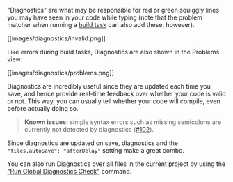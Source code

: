 "Diagnostics" are what may be responsible for red or green squiggly lines you may have seen in your code while typing (note that the problem matcher when running a [build task](/vshaxe/vshaxe/wiki/Build-Tasks) can also add these, however).

[[images/diagnostics/invalid.png]]

Like errors during build tasks, Diagnostics are also shown in the Problems view:

[[images/diagnostics/problems.png]]

Diagnostics are incredibly useful since they are updated each time you save, and hence provide real-time feedback over whether your code is valid or not. This way, you can usually tell whether your code will compile, even before actually doing so.

>**Known issues:** simple syntax errors such as missing semicolons are currently not detected by diagnostics ([#102](https://github.com/vshaxe/vshaxe/issues/102)).

Since diagnostics are updated on save, diagnostics and the `"files.autoSave": "afterDelay"` setting make a great combo.

You can also run Diagnostics over all files in the current project by using the ["Run Global Diagnostics Check"](/vshaxe/vshaxe/wiki/Commands#haxe-run-global-diagnostics-check) command.